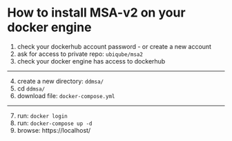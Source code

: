 How to install MSA-v2 on your docker engine
===========================================


1. check your dockerhub account password - or create a new account
2. ask for access to private repo: `ubiqube/msa2`
3. check your docker engine has access to dockerhub
----
4. create a new directory: `ddmsa/`
5. cd `ddmsa/`
6. download file: `docker-compose.yml`
----
7. run: `docker login`
8. run: `docker-compose up -d`
9. browse: https://localhost/
